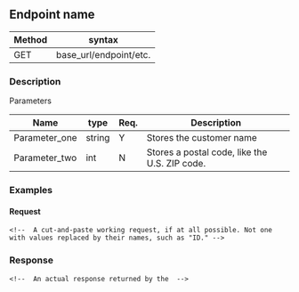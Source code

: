 





## Endpoint name 

Method | syntax
----- | ----------
GET | base_url/endpoint/etc.

<!-- Delete this comment after the method and syntax above have been replaced with yours. -->

### Description 

<!-- Enter a few sentences of description. (What is it for, and what can it do?) -->

Parameters 

Name | type | Req. | Description 
---- | ----- | ----- | --------------------
Parameter_one | string | Y |  Stores the customer name
Parameter_two | int  | N | Stores a postal code, like the U.S. ZIP code. 

<!-- Delete this comment after deleting the two example rows above and including rows for all your parameters. -->
<!-- If one of the parameters has a set of sub-parameters you can create a table or bulleted list for that, but proceed with caution. If the API is extremely complex, there might be an easier way to do your reference section than writing markup by hand. -->

### Examples 

#### Request 

```HTTP
<!--  A cut-and-paste working request, if at all possible. Not one with values replaced by their names, such as "ID." -->

```

<!-- Follow with comments to explain what each part of the request is doing -->

### Response

```HTTP
<!--  An actual response returned by the  -->

```

<!-- Write a comment explainig the response, if it would be helpful. For a response with complicated parameters, create a table like the one used above for the request.  --> 

<!-- Response schema, if applicable -->


